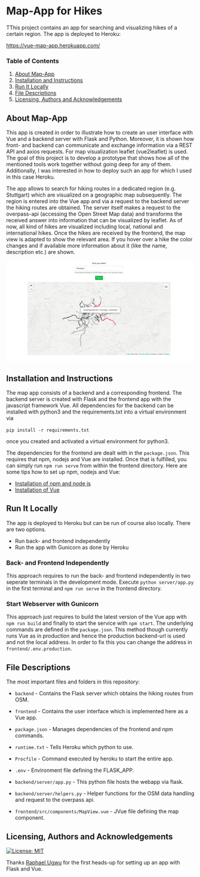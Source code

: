 # Map-App for Hikes
TThis project contains an app for searching and visualizing hikes of a certain region. The app is deployed to Heroku:

https://vue-map-app.herokuapp.com/

### Table of Contents

1. [About Map-App](#about)
2. [Installation and Instructions](#installation)
3. [Run It Locally](#runit)
4. [File Descriptions](#files)
5. [Licensing, Authors and Acknowledgements](#licensing)

## About Map-App<a name="about"></a>
This app is created in order to illustrate how to create an user interface with Vue and a backend server with Flask and Python. Moreover, it is shown how front- and backend can communicate and exchange information via a REST API and axios requests. For map visualization leaflet (vue2leaflet) is used. The goal of this project is to develop a prototype that shows how all of the mentioned tools work together without going deep for any of them. Additionally, I was interested in how to deploy such an app for which I used in this case Heroku.
  
The app allows to search for hiking routes in a dedicated region (e.g. Stuttgart) which are visualized on a geographic map subsequently. The region is entered into the Vue app and via a request to the backend server the hiking routes are obtained. The server itself makes a request to the overpass-api (accessing the Open Street Map data) and transforms the received answer into information that can be visualized by leaflet. As of now, all kind of hikes are visualized including local, national and international hikes. Once the hikes are received by the frontend, the map view is adapted to show the relevant area. If you hover over a hike the color changes and if available more information about it (like the name, description etc.) are shown.

![MapApp](documentation/images/vue-map-app-highlighted.png)

## Installation and Instructions<a name="installation"></a>
The map app consists of a backend and a corresponding frontend. The backend server is created with Flask and the frontend app with the javascript framework Vue. All dependencies for the backend can be installed with python3 and the requirements.txt into a virtual environment via

`pip install -r requirements.txt`

once you created and activated a virtual environment for python3.
  
The dependencies for the frontend are dealt with in the `package.json`. This requires that npm, nodejs and Vue are installed. Once that is fulfilled, you can simply run `npm run serve` from within the frontend directory. Here are some tips how to set up npm, nodejs and Vue:

- <a href="https://www.e2enetworks.com/help/how-to-install-nodejs-npm-on-ubuntu/">Installation of npm and node js</a>
- <a href="https://cli.vuejs.org/guide/installation.html">Installation of Vue</a>

## Run It Locally<a name="runit"></a>
The app is deployed to Heroku but can be run of course also locally. There are two options.

- Run back- and frontend independently
- Run the app with Gunicorn as done by Heroku
### Back- and Frontend Independently
This approach requires to run the back- and frontend independently in two seperate terminals in the development mode. Execute `python server/app.py` in the first terminal and `npm run serve` in the frontend directory.

### Start Webserver with Gunicorn
This approach just requires to build the latest version of the Vue app with `npm run build` and finally to start the service with `npm start`. The underlying commands are defined in the `package.json`. This method though currently runs Vue as in production and hence the production backend-url is used and not the local address. In order to fix this you can change the address in `frontend/.env.production`.

## File Descriptions<a name="files"></a>
The most important files and folders in this repository:

* `backend` - Contains the Flask server which obtains the hiking routes from OSM.

* `frontend` - Contains the user interface which is implemented here as a Vue app.

* `package.json` - Manages dependencies of the frontend and npm commands.

* `runtime.txt` - Tells Heroku which python to use.

* `Procfile` - Command executed by heroku to start the entire app.

* `.env` - Environment file defining the FLASK_APP.

* `backend/server/app.py` - This python file hosts the webapp via flask.

* `backend/server/helpers.py` - Helper functions for the OSM data handling and request to the overpass api.

* `frontend/src/components/MapView.vue` - JVue file defining the map component.

## Licensing, Authors and Acknowledgements<a name ="licensing"></a>
[![License: MIT](https://img.shields.io/badge/License-MIT-yellow.svg)](https://opensource.org/licenses/MIT)
  
Thanks <a href="https://blog.logrocket.com/setting-up-an-online-store-with-flask-and-vue/">Raphael Ugwu</a> for the first heads-up for setting up an app with Flask and Vue.